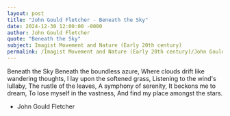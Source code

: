 ```yaml
---
layout: post
title: "John Gould Fletcher - Beneath the Sky"
date: 2024-12-30 12:00:00 -0000
author: John Gould Fletcher
quote: "Beneath the Sky"
subject: Imagist Movement and Nature (Early 20th century)
permalink: /Imagist Movement and Nature (Early 20th century)/John Gould Fletcher/John Gould Fletcher - Beneath the Sky
---
```


Beneath the Sky
Beneath the boundless azure,
Where clouds drift like wandering thoughts,
I lay upon the softened grass,
Listening to the wind's lullaby,
The rustle of the leaves,
A symphony of serenity,
It beckons me to dream,
To lose myself in the vastness,
And find my place amongst the stars.


- John Gould Fletcher
